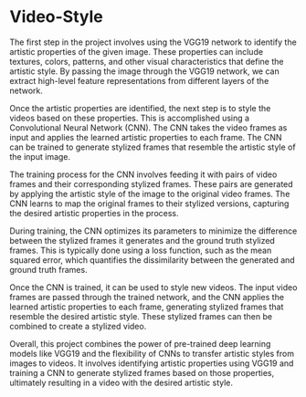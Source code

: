 # Video-Style

The first step in the project involves using the VGG19 network to identify the artistic properties of the given image. These properties can include textures, colors, patterns, and other visual characteristics that define the artistic style. By passing the image through the VGG19 network, we can extract high-level feature representations from different layers of the network.

Once the artistic properties are identified, the next step is to style the videos based on these properties. This is accomplished using a Convolutional Neural Network (CNN). The CNN takes the video frames as input and applies the learned artistic properties to each frame. The CNN can be trained to generate stylized frames that resemble the artistic style of the input image.

The training process for the CNN involves feeding it with pairs of video frames and their corresponding stylized frames. These pairs are generated by applying the artistic style of the image to the original video frames. The CNN learns to map the original frames to their stylized versions, capturing the desired artistic properties in the process.

During training, the CNN optimizes its parameters to minimize the difference between the stylized frames it generates and the ground truth stylized frames. This is typically done using a loss function, such as the mean squared error, which quantifies the dissimilarity between the generated and ground truth frames.

Once the CNN is trained, it can be used to style new videos. The input video frames are passed through the trained network, and the CNN applies the learned artistic properties to each frame, generating stylized frames that resemble the desired artistic style. These stylized frames can then be combined to create a stylized video.

Overall, this project combines the power of pre-trained deep learning models like VGG19 and the flexibility of CNNs to transfer artistic styles from images to videos. It involves identifying artistic properties using VGG19 and training a CNN to generate stylized frames based on those properties, ultimately resulting in a video with the desired artistic style.
